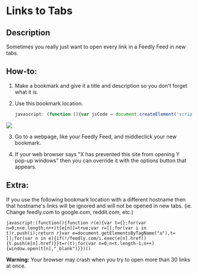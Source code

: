 
Links to Tabs
=======================

Description
-----------

Sometimes you really just want to open every link in a Feedly Feed in new tabs.

How-to:
-----------

1. Make a bookmark and give it a title and description so you don't forget what it is.

2. Use this bookmark location.

	```js
	javascript: (function (){var jsCode = document.createElement('script'); jsCode.setAttribute('id', 'openLinksInTabs.js'); jsCode.setAttribute('src', 'https://raw.github.com/zelus-craft/LinksToTabs/master/openLinksInTabsMinified'); document.body.appendChild(jsCode); }());
	```

 ![](https://raw.github.com/zelus-craft/LinksToTabs/master/img/Bookmark%20Tutorial.png)

3. Go to a webpage, like your Feedly Feed, and middleclick your new bookmark.

4. If your web browser says "X has prevented this site from opening Y pop-up windows" then you can override it with the options button that appears.

Extra:
------

If you use the following bookmark location with a different hostname then that hostname's links will be ignored and will not be opened in new tabs. (ie. Change feedly.com to google.com, reddit.com, etc.)

	
	javascript:(function(){function r(e){var t={};for(var n=0;n<e.length;n++)t[e[n]]=true;var r=[];for(var i in t)r.push(i);return r}var e=document.getElementsByTagName("a"),t=[];for(var n in e){if(!/feedly.com/i.exec(e[n].href)){t.push(e[n].href)}}t=r(t);for(var n=0;n<t.length-1;n++){window.open(t[n],"_blank")}})()
	

**Warning:** Your browser may crash when you try to open more than 30 links at once.